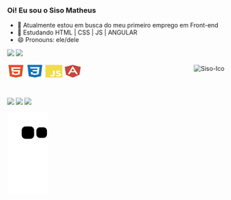 ### Oi! Eu sou o Siso Matheus

- 🔭 Atualmente estou em busca do meu primeiro emprego em Front-end
- 🌱 Estudando HTML | CSS | JS | ANGULAR
- 😄 Pronouns: ele/dele

<div>
  <img height="180" src="https://github-readme-stats.vercel.app/api?username=syso069&show_icons=true&theme=merko&include_all_commits=true&count_private=true"/>
  <img height="150"  src="https://github-readme-stats.vercel.app/api/top-langs/?username=syso069&layout=compact&langs_count=168&theme=merko"/>
</div>

<div style="display: inline_block"><br>
  <img align="center" alt="Siso-Html5" height="30" width="40" src="https://github.com/devicons/devicon/blob/master/icons/html5/html5-plain.svg">
  <img align="center" alt="Siso-Css3" height="30" width="40" src="https://github.com/devicons/devicon/blob/master/icons/css3/css3-plain.svg">
  <img align="center" alt="Siso-Js" height="30" width="40" src="https://github.com/devicons/devicon/blob/master/icons/javascript/javascript-plain.svg">
  <img align="center" alt="Siso-Angular" height="30" width="40" src="https://github.com/devicons/devicon/blob/master/icons/angularjs/angularjs-plain.svg">
  <img height="100" align="right" alt="Siso-Ico" src="https://user-images.githubusercontent.com/94554205/210275579-fa5257bd-3d2f-4c03-ba84-a9a48fc3895c.PNG">
</div>

##

<div><br>
  <a href="https://www.instagram.com/syso69/"><img src="https://img.shields.io/badge/Instagram-E4405F?style=for-the-badge&logo=instagram&logoColor=white"></a>
  <a href="https://mail.google.com/mail/u/0/#inbox?compose=CllgCHrkVlxHXWHGRzcZMmmTnLzSSFTZXwRtVPJXvVLqQFjQBGPVkTNXSWgZRvRKKWfBcWtJCKg"><img src="https://img.shields.io/badge/Gmail-D14836?style=for-the-badge&logo=gmail&logoColor=white"></a>
  <a href="https://www.linkedin.com/in/siso-matheus-060193193/" ><img src="https://img.shields.io/badge/LinkedIn-0077B5?style=for-the-badge&logo=linkedin&logoColor=white"></a>
</div>

![Snake animation](https://github.com/Syso069/Syso069/blob/output/github-contribution-grid-snake.svg)
